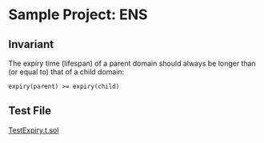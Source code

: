 # Sample Project: ENS

## Invariant
The expiry time (lifespan) of a parent domain should always be longer than (or equal to) that of a child domain:

```
expiry(parent) >= expiry(child)
```

## Test File
[TestExpiry.t.sol](test/pnm/TestExpiry.t.sol)
